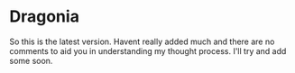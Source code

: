 Dragonia
========
So this is the latest version.  Havent really added much and there are no comments to aid you in understanding my thought process.  I'll try and add some soon.
